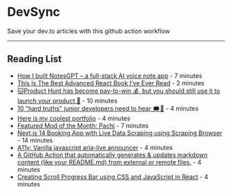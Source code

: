 # DevSync
Save your dev.to articles with this github action workflow

 <hr/> 

## Reading List

- [How I built NotesGPT – a full-stack AI voice note app](https://dev.to/nutlope/how-i-built-notesgpt-a-full-stack-ai-voice-note-app-265o) - 7 minutes
- [This Is The Best Advanced React Book I’ve Ever Read](https://dev.to/_ndeyefatoudiop/this-is-the-best-advanced-react-book-ive-ever-read-328i) - 2 minutes
- [🐱Product Hunt has become pay-to-win 💰, but you should still use it to launch your product 🚀](https://dev.to/wasp/product-hunt-has-become-pay-to-win-but-you-should-still-use-it-to-launch-your-product-508d) - 10 minutes
- [10 "hard truths" junior developers need to hear 🗯🙉](https://dev.to/wasp/10-hard-truths-junior-developers-need-to-hear-3j0e) - 4 minutes
- [Here is my coolest portfolio](https://dev.to/shreyvijayvargiya/here-is-my-coolest-portfolio-224f) - 4 minutes
- [Featured Mod of the Month: Pachi](https://dev.to/devteam/featured-mod-of-the-month-pachi-16hh) - 7 minutes
- [Next.js 14 Booking App with Live Data Scraping using Scraping Browser](https://dev.to/kishansheth/nextjs-14-booking-app-with-live-data-scraping-using-scraping-browser-610) - 14 minutes
- [A11y: Vanilla javascript aria-live announcer](https://dev.to/this-is-learning/a11y-vanilla-javascript-aria-live-announcer-784) - 4 minutes
- [A GitHub Action that automatically generates & updates markdown content (like your README.md) from external or remote files.](https://dev.to/dineshsonachalam/a-github-action-that-automatically-generates-updates-markdown-content-like-your-readme-md-from-external-or-remote-files-hp7) - 4 minutes
- [Creating Scroll Progress Bar using CSS and JavaScript in React](https://dev.to/surajondev/creating-scroll-progress-bar-using-css-and-javascript-in-react-85o) - 4 minutes
